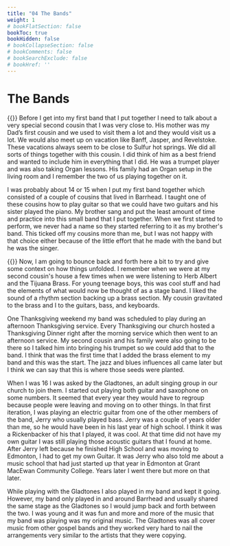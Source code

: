 ```yaml
---
title: "04 The Bands"
weight: 1
# bookFlatSection: false
bookToc: true
bookHidden: false
# bookCollapseSection: false
# bookComments: false
# bookSearchExclude: false
# bookHref: ''
---
```

# The Bands
{{<picture src="/images/Harvey Rodney and me.png"  width="300 px">}}
Before I get into my first band that I put together I need to talk about a very special second cousin that I was very close to.  His mother was my Dad’s first cousin and we used to visit them a lot and they would visit us a lot.  We would also meet up on vacation like Banff, Jasper, and Revelstoke.  These vacations always seem to be close to Sulfur hot springs.  We did all sorts of things together with this cousin.  I did think of him as a best friend and wanted to include him in everything that I did.  He was a trumpet player and was also taking Organ lessons.  His family had an Organ setup in the living room and I remember the two of us playing together on it.

I was probably about 14 or 15 when I put my first band together which consisted of a couple of cousins that lived in Barrhead.  I taught one of these cousins how to play guitar so that we could have two guitars and his sister played the piano.  My brother sang and put the least amount of time and practice into this small band that I put together.  When we first started to perform, we never had a name so they started referring to it as my brother's band.  This ticked off my cousins more than me, but I was not happy with that choice either because of the little effort that he made with the band but he was the singer.

{{<picture src="/images/the band 25th.png"  width="300 px">}}
Now, I am going to bounce back and forth here a bit to try and give some context on how things unfolded.  I remember when we were at my second cousin's house a few times when we were listening to Herb Albert and the Tijuana Brass.  For young teenage boys, this was cool stuff and had the elements of what would now be thought of as a stage band.  I liked the sound of a rhythm section backing up a brass section.  My cousin gravitated to the brass and I to the guitars, bass, and keyboards.

One Thanksgiving weekend my band was scheduled to play during an afternoon Thanksgiving service.  Every Thanksgiving our church hosted a Thanksgiving Dinner right after the morning service which then went to an afternoon service.  My second cousin and his family were also going to be there so I talked him into bringing his trumpet so we could add that to the band.  I think that was the first time that I added the brass element to my band and this was the start.  The jazz and blues influences all came later but I think we can say that this is where those seeds were planted.

When I was 16 I was asked by the Gladtones, an adult singing group in our church to join them.  I started out playing both guitar and saxophone on some numbers.  It seemed that every year they would have to regroup because people were leaving and moving on to other things.  In that first iteration, I was playing an electric guitar from one of the other members of the band, Jerry who usually played bass.   Jerry was a couple of years older than me, so he would have been in his last year of high school. I think it was a Rickenbacker of his that I played, it was cool.  At that time did not have my own guitar I was still playing those acoustic guitars that I found at home.  After Jerry left because he finished High School and was moving to Edmonton, I had to get my own Guitar.  It was Jerry who also told me about a music school that had just started up that year in Edmonton at Grant MacEwan Community College.  Years later I went there but more on that later.

While playing with the Gladtones I also played in my band and kept it going.  However, my band only played in and around Barrhead and usually shared the same stage as the Gladtones so I would jump back and forth between the two.  I was young and it was fun and more and more of the music that my band was playing was my original music.  The Gladtones was all cover music from other gospel bands and they worked very hard to nail the arrangements very similar to the artists that they were copying.